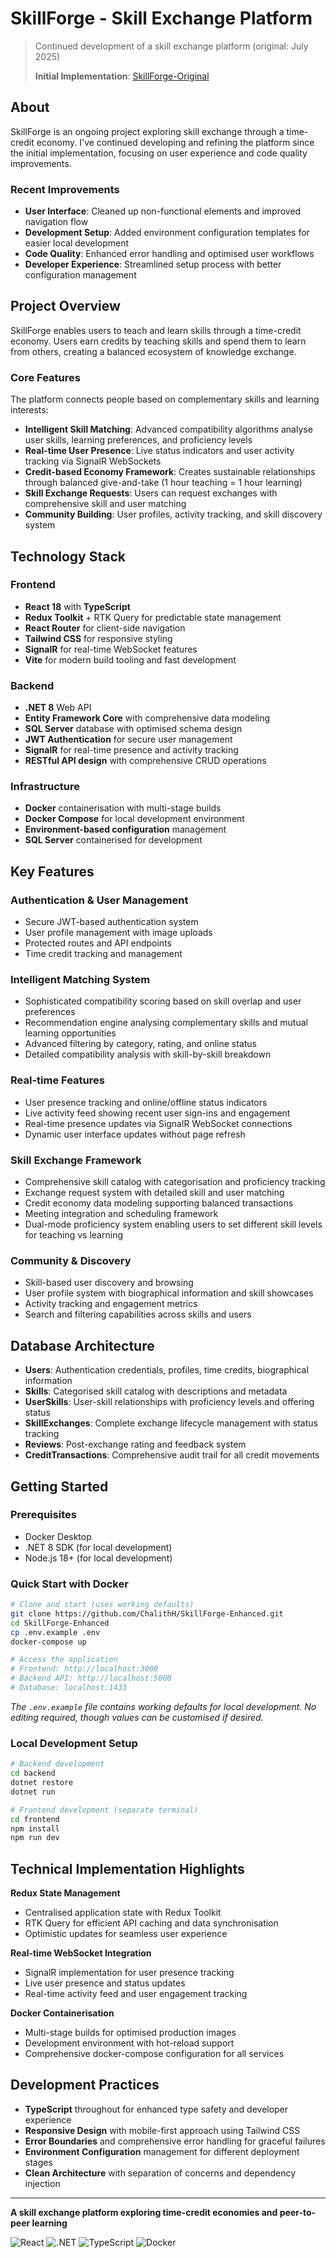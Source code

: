 # SkillForge - Skill Exchange Platform

> Continued development of a skill exchange platform (original: July 2025)
> 
> **Initial Implementation**: [SkillForge-Original](https://github.com/ChalithH/SkillForge)

## About

SkillForge is an ongoing project exploring skill exchange through a time-credit economy. I've continued developing and refining the platform since the initial implementation, focusing on user experience and code quality improvements.

### Recent Improvements

- **User Interface**: Cleaned up non-functional elements and improved navigation flow
- **Development Setup**: Added environment configuration templates for easier local development
- **Code Quality**: Enhanced error handling and optimised user workflows
- **Developer Experience**: Streamlined setup process with better configuration management

## Project Overview

SkillForge enables users to teach and learn skills through a time-credit economy. Users earn credits by teaching skills and spend them to learn from others, creating a balanced ecosystem of knowledge exchange.

### Core Features

The platform connects people based on complementary skills and learning interests:

- **Intelligent Skill Matching**: Advanced compatibility algorithms analyse user skills, learning preferences, and proficiency levels
- **Real-time User Presence**: Live status indicators and user activity tracking via SignalR WebSockets
- **Credit-based Economy Framework**: Creates sustainable relationships through balanced give-and-take (1 hour teaching = 1 hour learning)
- **Skill Exchange Requests**: Users can request exchanges with comprehensive skill and user matching
- **Community Building**: User profiles, activity tracking, and skill discovery system

## Technology Stack

### Frontend
- **React 18** with **TypeScript**
- **Redux Toolkit** + RTK Query for predictable state management
- **React Router** for client-side navigation
- **Tailwind CSS** for responsive styling
- **SignalR** for real-time WebSocket features
- **Vite** for modern build tooling and fast development

### Backend
- **.NET 8** Web API
- **Entity Framework Core** with comprehensive data modeling
- **SQL Server** database with optimised schema design
- **JWT Authentication** for secure user management
- **SignalR** for real-time presence and activity tracking
- **RESTful API design** with comprehensive CRUD operations

### Infrastructure
- **Docker** containerisation with multi-stage builds
- **Docker Compose** for local development environment
- **Environment-based configuration** management
- **SQL Server** containerised for development

## Key Features

### Authentication & User Management
- Secure JWT-based authentication system
- User profile management with image uploads
- Protected routes and API endpoints
- Time credit tracking and management

### Intelligent Matching System
- Sophisticated compatibility scoring based on skill overlap and user preferences
- Recommendation engine analysing complementary skills and mutual learning opportunities
- Advanced filtering by category, rating, and online status
- Detailed compatibility analysis with skill-by-skill breakdown

### Real-time Features
- User presence tracking and online/offline status indicators
- Live activity feed showing recent user sign-ins and engagement
- Real-time presence updates via SignalR WebSocket connections
- Dynamic user interface updates without page refresh

### Skill Exchange Framework
- Comprehensive skill catalog with categorisation and proficiency tracking
- Exchange request system with detailed skill and user matching
- Credit economy data modeling supporting balanced transactions
- Meeting integration and scheduling framework
- Dual-mode proficiency system enabling users to set different skill levels for teaching vs learning


### Community & Discovery
- Skill-based user discovery and browsing
- User profile system with biographical information and skill showcases
- Activity tracking and engagement metrics
- Search and filtering capabilities across skills and users

## Database Architecture

- **Users**: Authentication credentials, profiles, time credits, biographical information
- **Skills**: Categorised skill catalog with descriptions and metadata
- **UserSkills**: User-skill relationships with proficiency levels and offering status
- **SkillExchanges**: Complete exchange lifecycle management with status tracking
- **Reviews**: Post-exchange rating and feedback system
- **CreditTransactions**: Comprehensive audit trail for all credit movements

## Getting Started

### Prerequisites
- Docker Desktop
- .NET 8 SDK (for local development)
- Node.js 18+ (for local development)

### Quick Start with Docker
```bash
# Clone and start (uses working defaults)
git clone https://github.com/ChalithH/SkillForge-Enhanced.git
cd SkillForge-Enhanced
cp .env.example .env
docker-compose up

# Access the application
# Frontend: http://localhost:3000  
# Backend API: http://localhost:5000
# Database: localhost:1433
```

*The `.env.example` file contains working defaults for local development. No editing required, though values can be customised if desired.*

### Local Development Setup
```bash
# Backend development
cd backend
dotnet restore
dotnet run

# Frontend development (separate terminal)  
cd frontend
npm install
npm run dev
```

## Technical Implementation Highlights

**Redux State Management**
- Centralised application state with Redux Toolkit
- RTK Query for efficient API caching and data synchronisation
- Optimistic updates for seamless user experience

**Real-time WebSocket Integration**  
- SignalR implementation for user presence tracking
- Live user presence and status updates
- Real-time activity feed and user engagement tracking

**Docker Containerisation**
- Multi-stage builds for optimised production images
- Development environment with hot-reload support
- Comprehensive docker-compose configuration for all services

## Development Practices

- **TypeScript** throughout for enhanced type safety and developer experience
- **Responsive Design** with mobile-first approach using Tailwind CSS
- **Error Boundaries** and comprehensive error handling for graceful failures
- **Environment Configuration** management for different deployment stages
- **Clean Architecture** with separation of concerns and dependency injection

---

**A skill exchange platform exploring time-credit economies and peer-to-peer learning**

![React](https://img.shields.io/badge/React-18-blue?logo=react)
![.NET](https://img.shields.io/badge/.NET-8-purple?logo=dotnet)
![TypeScript](https://img.shields.io/badge/TypeScript-5-blue?logo=typescript)
![Docker](https://img.shields.io/badge/Docker-Ready-blue?logo=docker)